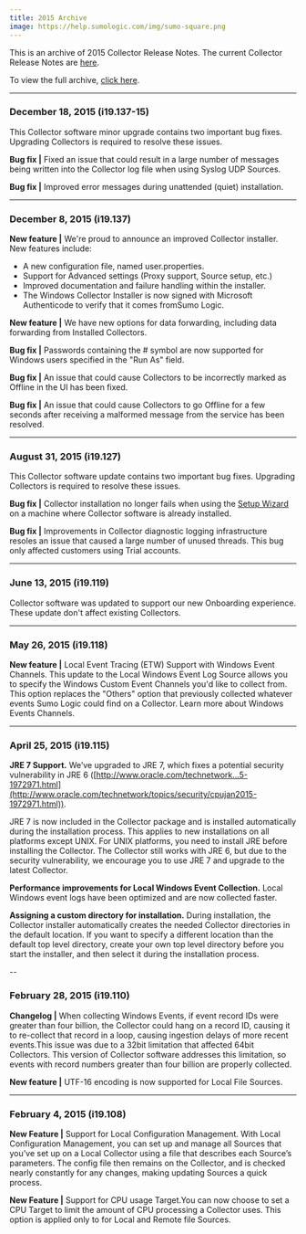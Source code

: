 ```yaml
---
title: 2015 Archive
image: https://help.sumologic.com/img/sumo-square.png
---
```


This is an archive of 2015 Collector Release Notes. The current Collector Release Notes are [here](/release-notes-collector).

To view the full archive, [click here](/release-notes-collector/archive).

<!--truncate-->

---
### December 18, 2015 (i19.137-15)

This Collector software minor upgrade contains two important bug fixes. Upgrading Collectors is required to resolve these issues.

**Bug fix |** Fixed an issue that could result in a large number of messages being written into the Collector log file when using Syslog UDP Sources.

**Bug fix |** Improved error messages during unattended (quiet) installation.

---
### December 8, 2015 (i19.137)

**New feature |** We're proud to announce an improved Collector installer. New features include:

* A new configuration file, named user.properties.
* Support for Advanced settings (Proxy support, Source setup, etc.)
* Improved documentation and failure handling within the installer.
* The Windows Collector Installer is now signed with Microsoft Authenticode to verify that it comes fromSumo Logic.

**New feature |** We have new options for data forwarding, including data forwarding from Installed Collectors.

**Bug fix |** Passwords containing the # symbol are now supported for Windows users specified in the "Run As" field.

**Bug fix |** An issue that could cause Collectors to be incorrectly marked as Offline in the UI has been fixed.

**Bug fix |** An issue that could cause Collectors to go Offline for a few seconds after receiving a malformed message from the service has been resolved.

---
### August 31, 2015 (i19.127)
This Collector software update contains two important bug fixes. Upgrading Collectors is required to resolve these issues.

**Bug fix |** Collector installation no longer fails when using the [Setup Wizard](/docs/send-data/setup-wizard) on a machine where Collector software is already installed.

**Bug fix |** Improvements in Collector diagnostic logging infrastructure resoles an issue that caused a large number of unused threads. This bug only affected customers using Trial accounts.

---
### June 13, 2015 (i19.119)
Collector software was updated to support our new Onboarding experience. These update don't affect existing Collectors.

---
### May 26, 2015 (i19.118)
**New feature |** Local Event Tracing (ETW) Support with Windows Event Channels. This update to the Local Windows Event Log Source allows you to specify the Windows Custom Event Channels you'd like to collect from. This option replaces the "Others" option that previously collected whatever events Sumo Logic could find on a Collector. Learn more about Windows Events Channels.

---
### April 25, 2015 (i19.115)

**JRE 7 Support.** We’ve upgraded to JRE 7, which fixes a potential security vulnerability in JRE 6 ([http://www.oracle.com/technetwork...5-1972971.html](http://www.oracle.com/technetwork/topics/security/cpujan2015-1972971.html)).

JRE 7 is now included in the Collector package and is installed automatically during the installation process. This applies to new installations on all platforms except UNIX. For UNIX platforms, you need to install JRE before installing the Collector. The Collector still works with JRE 6, but due to the security vulnerability, we encourage you to use JRE 7 and upgrade to the latest Collector.

**Performance improvements for Local Windows Event Collection.** Local Windows event logs have been optimized and are now collected faster.

**Assigning a custom directory for installation.** During installation, the Collector installer automatically creates the needed Collector directories in the default location. If you want to specify a different location than the default top level directory, create your own top level directory before you start the installer, and then select it during the installation process.

--
### February 28, 2015 (i19.110)
**Changelog |** When collecting Windows Events, if event record IDs were greater than four billion, the Collector could hang on a record ID, causing it to re-collect that record in a loop, causing ingestion delays of more recent events.This issue was due to a 32bit limitation that affected 64bit Collectors. This version of Collector software addresses this limitation, so events with record numbers greater than four billion are properly collected.

**New feature |** UTF-16 encoding is now supported for Local File Sources.

---
### February 4, 2015 (i19.108)
**New Feature |** Support for Local Configuration Management. With Local Configuration Management, you can set up and manage all Sources that you’ve set up on a Local Collector using a file that describes each Source’s parameters. The config file then remains on the Collector, and is checked nearly constantly for any changes, making updating Sources a quick process.

**New Feature |** Support for CPU usage Target.You can now choose to set a CPU Target to limit the amount of CPU processing a Collector uses. This option is applied only to for Local and Remote file Sources.
